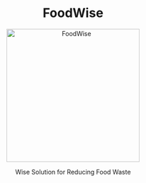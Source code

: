 <h1 align="center"> FoodWise </h1>  
<p align="center">
  <a>
    <img alt="FoodWise" title="Foodwise" src="https://github.com/FoodWiseCode/ML/assets/67790978/49152ef5-505b-4d84-94ab-7d2940b73c82" width="300" height="300">
  </a>
</p>
<p align="center"> Wise Solution for Reducing Food Waste </p>
